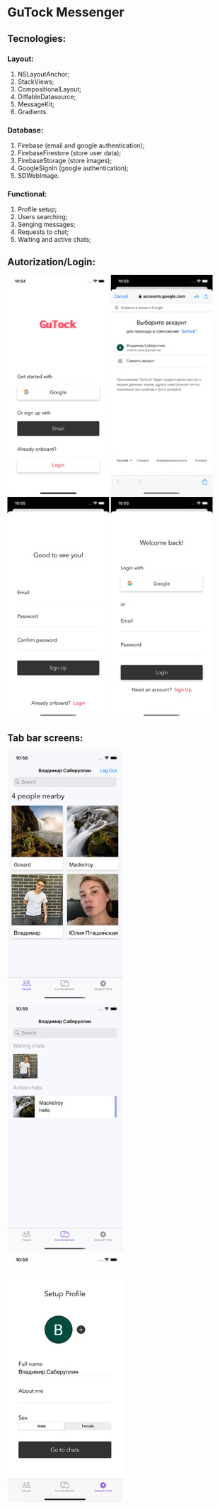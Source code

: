 # GuTock Messenger

## Tecnologies:
### Layout:
1. NSLayoutAnchor;
2. StackViews;
3. CompositionalLayout;
4. DiffableDatasource;
5. MessageKit;
6. Gradients.

### Database:
1. Firebase (email and google authentication);
2. FirebaseFirestore (store user data);
3. FirebaseStorage (store images);
4. GoogleSignIn (google authentication);
5. SDWebImage.

### Functional:
1. Profile setup;
2. Users searching;
3. Senging messages;
4. Requests to chat;
5. Waiting and active chats;

## Autorization/Login:
<p float="left">
  <img src="https://github.com/VldSab/IOS/blob/main/GuTock/Docs/FirstScreen.png" width="230"/>
  <img src="https://github.com/VldSab/IOS/blob/main/GuTock/Docs/Google.png" width="230"/>
  <img src="https://github.com/VldSab/IOS/blob/main/GuTock/Docs/SignUp.png" width="230"/>
  <img src="https://github.com/VldSab/IOS/blob/main/GuTock/Docs/Login.png" width="230"/>
</p>

## Tab bar screens:
<p float="left">
  <img src="https://github.com/VldSab/IOS/blob/main/GuTock/Docs/SearchPeople.png" width="260"/>
  <img src="https://github.com/VldSab/IOS/blob/main/GuTock/Docs/Chats.png" width="260"/>
  <img src="https://github.com/VldSab/IOS/blob/main/GuTock/Docs/SetupProfile.png" width="260"/>
</p>
